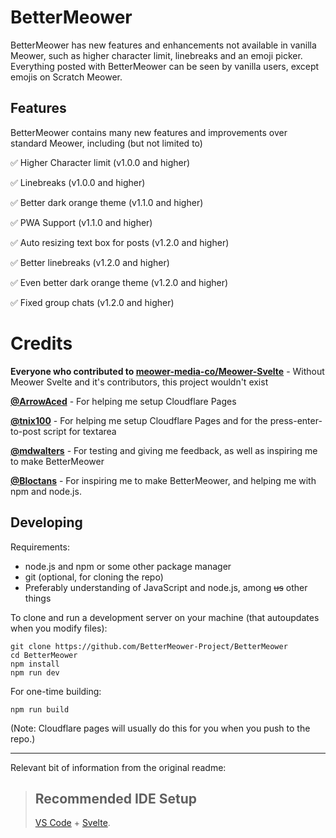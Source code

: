 # BetterMeower

BetterMeower has new features and enhancements not available in vanilla Meower, such as higher character limit, linebreaks and an emoji picker. Everything posted with BetterMeower can be seen by vanilla users, except emojis on Scratch Meower.

## Features
BetterMeower contains many new features and improvements over standard Meower, including (but not limited to)

✅ Higher Character limit (v1.0.0 and higher)

✅ Linebreaks (v1.0.0 and higher)

✅ Better dark orange theme (v1.1.0 and higher)

✅ PWA Support (v1.1.0 and higher)

✅ Auto resizing text box for posts (v1.2.0 and higher)

✅ Better linebreaks (v1.2.0 and higher)

✅ Even better dark orange theme (v1.2.0 and higher)

✅ Fixed group chats (v1.2.0 and higher)

# Credits
**Everyone who contributed to [meower-media-co/Meower-Svelte](https://github.com/meower-media-co/Meower-Svelte)** - Without Meower Svelte and it's contributors, this project wouldn't exist

**[@ArrowAced](https://github.com/ArrowAced)** - For helping me setup Cloudflare Pages

**[@tnix100](https://github.com/tnix100)** - For helping me setup Cloudflare Pages and for the press-enter-to-post script for textarea

**[@mdwalters](https://github.com/mdwalters)** - For testing and giving me feedback, as well as inspiring me to make BetterMeower

**[@Bloctans](https://github.com/Bloctans)** - For inspiring me to make BetterMeower, and helping me with npm and node.js.



## Developing

Requirements:
- node.js and npm or some other package manager
- git (optional, for cloning the repo)
- Preferably understanding of JavaScript and node.js, among ~~us~~ other things

To clone and run a development server on your machine (that autoupdates when you modify files):

```
git clone https://github.com/BetterMeower-Project/BetterMeower
cd BetterMeower
npm install
npm run dev
```

For one-time building:

```
npm run build
```

(Note: Cloudflare pages will usually do this for you when you push to the repo.)

------

Relevant bit of information from the original readme:

> ## Recommended IDE Setup
> [VS Code](https://code.visualstudio.com/) + [Svelte](https://marketplace.visualstudio.com/items?itemName=svelte.svelte-vscode).
